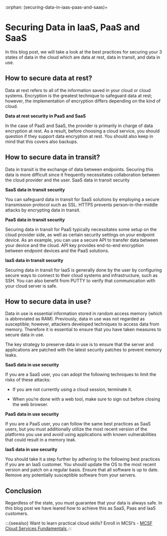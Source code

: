 :orphan:
(securing-data-in-iaas-paas-and-saas)=
# Securing Data in IaaS, PaaS and SaaS
 
In this blog post, we will take a look at the best practices for securing your 3 states of data in the cloud which are data at rest, data in transit, and data in use.

## How to secure data at rest?

Data at rest refers to all of the information saved in your cloud or cloud systems. Encryption is the greatest technique to safeguard data at rest; however, the implementation of encryption differs depending on the kind of cloud.

**Data at rest security in PaaS and SaaS**

In the case of PaaS and SaaS, the provider is primarily in charge of data encryption at rest. As a result, before choosing a cloud service, you should question if they support data encryption at rest. You should also keep in mind that this covers also backups.

## How to secure data in transit?

Data in transit is the exchange of data between endpoints. Securing this data is more difficult since it frequently necessitates collaboration between the cloud provider and the user.
SaaS data in transit security

**SaaS data in transit security**

You can safeguard data in transit for SaaS solutions by employing a secure transmission protocol such as SSL. HTTPS prevents person-in-the-middle attacks by encrypting data in transit.

**PaaS data in transit security**

Securing data in transit for PaaS typically necessitates some setup on the cloud provider side, as well as certain security settings on your endpoint device. As an example, you can use a secure API to transfer data between your device and the cloud. API key provides end-to-end encryption between endpoint devices and the PaaS solutions.

**IaaS data in transit security**

Securing data in transit for IaaS is generally done by the user by configuring secure ways to connect to their cloud systems and infrastructure, such as SSH. You can also benefit from PUTTY to verify that communication with your cloud server is safe.

## How to secure data in use?

Data in use is essential information stored in random access memory (which is abbreviated as RAM). Previously, data in use was not regarded as susceptible; however, attackers developed techniques to access data from memory. Therefore it is essential to ensure that you have taken measures to secure data in use.

The key strategy to preserve data in use is to ensure that the server and applications are patched with the latest security patches to prevent memory leaks.

**SaaS data in use security**

If you are a SaaS user, you can adopt the following techniques to limit the risks of these attacks:

- If you are not currently using a cloud session, terminate it.

- When you’re done with a web tool, make sure to sign out before closing the web browser.

**PaaS data in use security**

If you are a PaaS user, you can follow the same best practices as SaaS users, but you must additionally utilize the most recent version of the platforms you use and avoid using applications with known vulnerabilities that could result in a memory leak.

**IaaS data in use security**

You should take it a step further by adhering to the following best practices if you are an IaaS customer. You should update the OS to the most recent version and patch on a regular basis. Ensure that all software is up to date.
Remove any potentially susceptible software from your servers.

## Conclusion

Regardless of the state, you must guarantee that your data is always safe. In this blog post we have leared how to achieve this as SaaS, Paas and IaaS customers.

:::{seealso}
Want to learn practical cloud skills? Enroll in MCSI’s - [MCSF Cloud Services Fundamentals ](https://www.mosse-institute.com/certifications/mcsf-cloud-services-fundamentals.html)
:::
